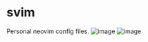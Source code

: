 # svim
Personal neovim config files.
![image](https://github.com/samuelqp/svim/assets/119834862/d1dc1bed-c1fb-4f99-b01f-00f1e4d37095)
![image](https://github.com/samuelqp/svim/assets/119834862/f0c77204-351f-4f76-9c67-a41e993e91ff)
